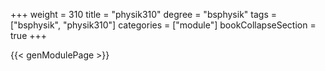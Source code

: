 +++
weight = 310
title = "physik310"
degree = "bsphysik"
tags = ["bsphysik", "physik310"]
categories = ["module"]
bookCollapseSection = true
+++

{{< genModulePage >}}
